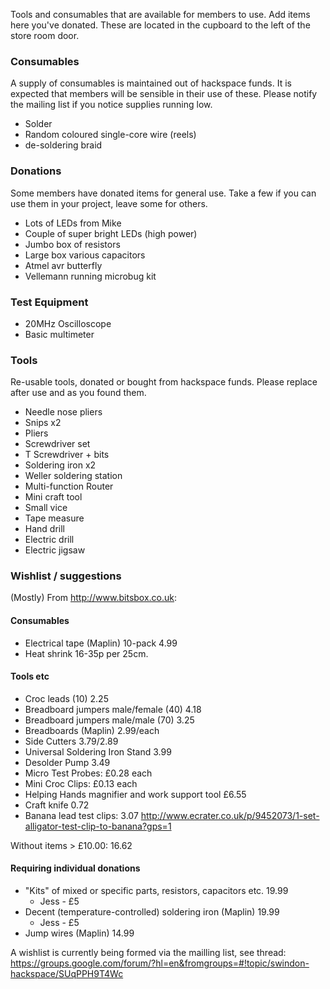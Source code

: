 Tools and consumables that are available for members to use. Add items here you've donated. These are located in the cupboard to the left of the store room door.

### Consumables

A supply of consumables is maintained out of hackspace funds. It is expected that members will be sensible in their use of these. Please notify the mailing list if you notice supplies running low.

* Solder
* Random coloured single-core wire (reels)
* de-soldering braid

### Donations

Some members have donated items for general use. Take a few if you can use them in your project, leave some for others.

* Lots of LEDs from Mike
* Couple of super bright LEDs (high power)
* Jumbo box of resistors
* Large box various capacitors
* Atmel avr butterfly
* Vellemann running microbug kit

### Test Equipment

* 20MHz Oscilloscope
* Basic multimeter

### Tools

Re-usable tools, donated or bought from hackspace funds. Please replace after use and as you found them.

* Needle nose pliers
* Snips x2
* Pliers
* Screwdriver set
* T Screwdriver + bits
* Soldering iron x2
* Weller soldering station
* Multi-function Router
* Mini craft tool
* Small vice
* Tape measure
* Hand drill
* Electric drill
* Electric jigsaw

### Wishlist / suggestions

(Mostly) From http://www.bitsbox.co.uk:

#### Consumables

* Electrical tape (Maplin) 10-pack 4.99
* Heat shrink 16-35p per 25cm.

#### Tools etc

* Croc leads (10) 2.25
* Breadboard jumpers male/female (40) 4.18
* Breadboard jumpers male/male (70) 3.25
* Breadboards (Maplin) 2.99/each
* Side Cutters 3.79/2.89
* Universal Soldering Iron Stand 3.99
* Desolder Pump 3.49
* Micro Test Probes: £0.28 each
* Mini Croc Clips: £0.13 each
* Helping Hands magnifier and work support tool £6.55
* Craft knife 0.72
* Banana lead test clips: 3.07 http://www.ecrater.co.uk/p/9452073/1-set-alligator-test-clip-to-banana?gps=1

Without items > £10.00: 16.62

#### Requiring individual donations

* "Kits" of mixed or specific parts, resistors, capacitors etc. 19.99
    * Jess - £5
* Decent (temperature-controlled) soldering iron (Maplin) 19.99
    * Jess - £5
* Jump wires (Maplin) 14.99


A wishlist is currently being formed via the mailling list, see thread: https://groups.google.com/forum/?hl=en&fromgroups=#!topic/swindon-hackspace/SUqPPH9T4Wc